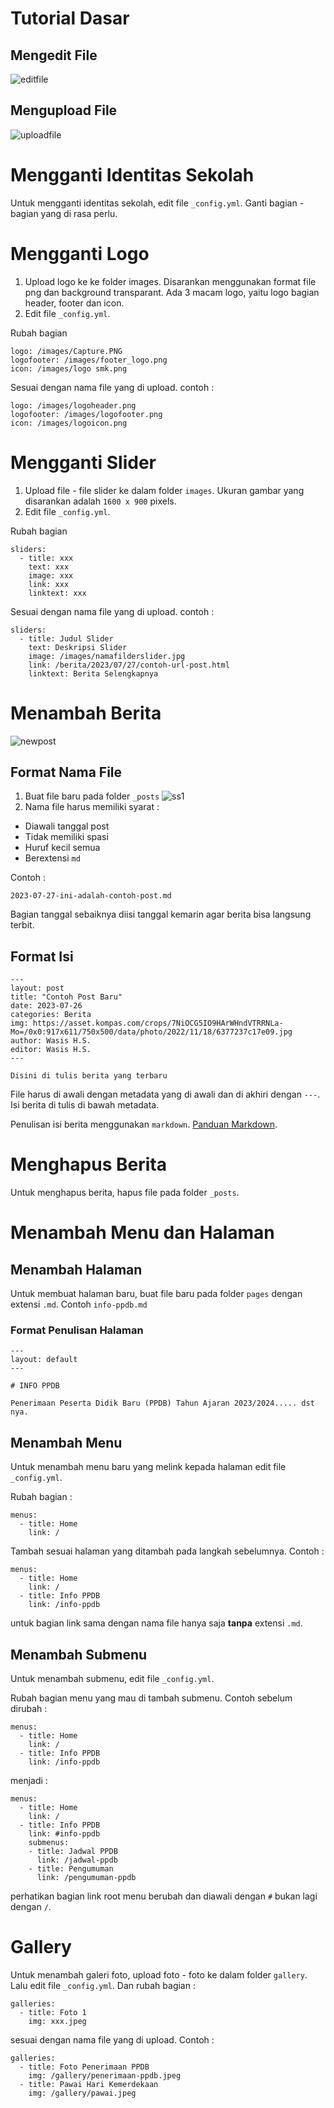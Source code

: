 # Tutorial Dasar

## Mengedit File

![editfile](tutorial/edit.gif)

## Mengupload File

![uploadfile](tutorial/uploadfile.gif)

# Mengganti Identitas Sekolah

Untuk mengganti identitas sekolah, edit file `_config.yml`. Ganti bagian - bagian yang di rasa perlu.

# Mengganti Logo

1. Upload logo ke ke folder images. Disarankan menggunakan format file png dan background transparant. Ada 3 macam logo, yaitu logo bagian header, footer dan icon.
2. Edit file `_config.yml`. 

Rubah bagian

```
logo: /images/Capture.PNG
logofooter: /images/footer_logo.png
icon: /images/logo smk.png
```

Sesuai dengan nama file yang di upload. contoh :

```
logo: /images/logoheader.png
logofooter: /images/logofooter.png
icon: /images/logoicon.png
```

# Mengganti Slider
1. Upload file - file slider ke dalam folder `images`. Ukuran gambar yang disarankan adalah `1600 x 900` pixels. 
2. Edit file `_config.yml`. 

Rubah bagian

```
sliders:
  - title: xxx
    text: xxx
    image: xxx
    link: xxx
    linktext: xxx
```

Sesuai dengan nama file yang di upload. contoh :

```
sliders:
  - title: Judul Slider
    text: Deskripsi Slider
    image: /images/namafilderslider.jpg
    link: /berita/2023/07/27/contoh-url-post.html
    linktext: Berita Selengkapnya
```

# Menambah Berita

![newpost](/tutorial/newpost.gif)

## Format Nama File
1. Buat file baru pada folder `_posts`
![ss1](/tutorial/ss1.png)
2. Nama file harus memiliki syarat :
- Diawali tanggal post
- Tidak memiliki spasi
- Huruf kecil semua
- Berextensi `md`

Contoh :

`2023-07-27-ini-adalah-contoh-post.md`

Bagian tanggal sebaiknya diisi tanggal kemarin agar berita bisa langsung terbit.

## Format Isi

```
---
layout: post
title: "Contoh Post Baru"
date: 2023-07-26
categories: Berita
img: https://asset.kompas.com/crops/7NiOCG5IO9HArWHndVTRRNLa-Mo=/0x0:917x611/750x500/data/photo/2022/11/18/6377237c17e09.jpg
author: Wasis H.S.
editor: Wasis H.S.
---

Disini di tulis berita yang terbaru
```

File harus di awali dengan metadata yang di awali dan di akhiri dengan `---`. Isi berita di tulis di bawah metadata.

Penulisan isi berita menggunakan `markdown`. [Panduan Markdown](https://www.petanikode.com/markdown-pemula/).

# Menghapus Berita
Untuk menghapus berita, hapus file pada folder `_posts`.

# Menambah Menu dan Halaman

## Menambah Halaman
Untuk membuat halaman baru, buat file baru pada folder `pages` dengan extensi `.md`. Contoh `info-ppdb.md`

### Format Penulisan Halaman

```
---
layout: default
---

# INFO PPDB

Penerimaan Peserta Didik Baru (PPDB) Tahun Ajaran 2023/2024..... dst nya.
```

## Menambah Menu
Untuk menambah menu baru yang melink kepada halaman edit file `_config.yml`.

Rubah bagian :
```
menus:
  - title: Home
    link: /
```

Tambah sesuai halaman yang ditambah pada langkah sebelumnya. Contoh :

```
menus:
  - title: Home
    link: /
  - title: Info PPDB
    link: /info-ppdb
```

untuk bagian link sama dengan nama file hanya saja **tanpa** extensi `.md`.

## Menambah Submenu
Untuk menambah submenu, edit file `_config.yml`.

Rubah bagian menu yang mau di tambah submenu. Contoh sebelum dirubah :

```
menus:
  - title: Home
    link: /
  - title: Info PPDB
    link: /info-ppdb
```

menjadi :

```
menus:
  - title: Home
    link: /
  - title: Info PPDB
    link: #info-ppdb
    submenus:
    - title: Jadwal PPDB
      link: /jadwal-ppdb
    - title: Pengumuman
      link: /pengumuman-ppdb
```

perhatikan bagian link root menu berubah dan diawali dengan `#` bukan lagi dengan `/`.

# Gallery

Untuk menambah galeri foto, upload foto - foto ke dalam folder `gallery`. Lalu edit file `_config.yml`. Dan rubah bagian :

```
galleries:
  - title: Foto 1
    img: xxx.jpeg
```

sesuai dengan nama file yang di upload. Contoh :
```
galleries:
  - title: Foto Penerimaan PPDB
    img: /gallery/penerimaan-ppdb.jpeg
  - title: Pawai Hari Kemerdekaan
    img: /gallery/pawai.jpeg
```

